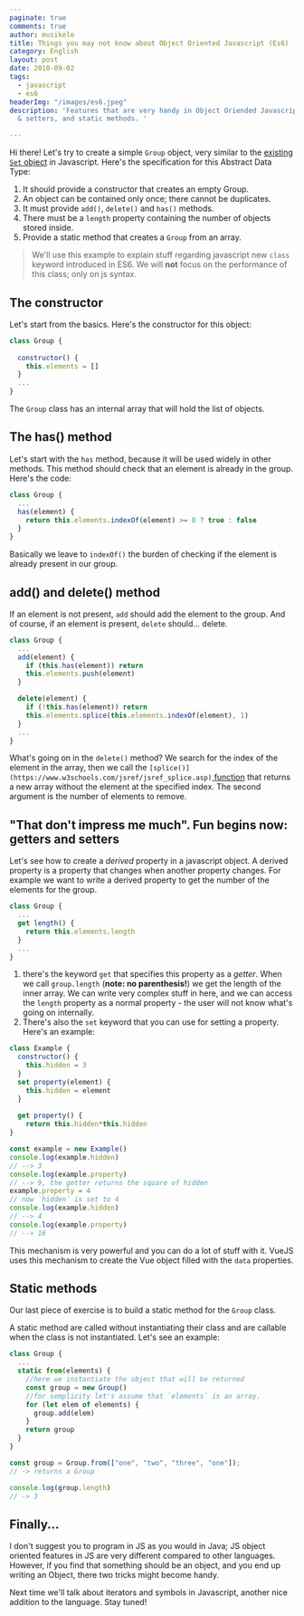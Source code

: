 ```yaml
---
paginate: true
comments: true
author: musikele
title: Things you may not know about Object Oriented Javascript (Es6)
category: English
layout: post
date: 2018-09-02
tags:
  - javascript
  - es6
headerImg: "/images/es6.jpeg"
description: 'Features that are very handy in Object Oriended Javascript: getters
  & setters, and static methods. '

---
```

Hi there! Let's try to create a simple `Group` object, very similar to the [existing `Set` object](https://developer.mozilla.org/it/docs/Web/JavaScript/Reference/Global_Objects/Set) in Javascript. Here's the specification for this Abstract Data Type:

1. It should provide a constructor that creates an empty Group.
2. An object can be contained only once; there cannot be duplicates.
3. It must provide `add()`, `delete()` and `has()` methods.
4. There must be a `length` property containing the number of objects stored inside.
5. Provide a static method that creates a `Group` from an array.

> We'll use this example to explain stuff regarding javascript new `class` keyword introduced in ES6. We will **not** focus on the performance of this class; only on js syntax.

## The constructor

Let's start from the basics. Here's the constructor for this object:

```javascript
class Group {
  
  constructor() {
    this.elements = []
  }
  ...
}
```

The `Group` class has an internal array that will hold the list of objects.

## The has() method

Let's start with the `has` method, because it will be used widely in other methods. This method should check that an element is already in the group. Here's the code:

```javascript
class Group {
  ...
  has(element) {
    return this.elements.indexOf(element) >= 0 ? true : false
  }
}
```

Basically we leave to `indexOf()` the burden of checking if the element is already present in our group.

## add() and delete() method

If an element is not present, `add` should add the element to the group. And of course,  if an element is present, `delete` should... delete.

```javascript
class Group {
  ...
  add(element) {
    if (this.has(element)) return
    this.elements.push(element)
  }

  delete(element) {
    if (!this.has(element)) return
    this.elements.splice(this.elements.indexOf(element), 1)        
  }
  ...
}
```

What's going on in the `delete()` method? We search for the index of the element in the array, then we call the `[splice()](https://www.w3schools.com/jsref/jsref_splice.asp)`[ function](https://www.w3schools.com/jsref/jsref_splice.asp) that returns a new array without the element at the specified index. The second argument is the number of elements to remove.

## "That don't impress me much". Fun begins now: getters and setters

Let's see how to create a _derived_ property in a javascript object. A derived property is a property that changes when another property changes. For example we want to write a derived property to get the number of the elements for the group.

```javascript
class Group {
  ...
  get length() {
    return this.elements.length
  }
  ...
}
```

1. there's the keyword `get` that specifies this property as a _getter_. When we call `group.length` (**note: no parenthesis!**) we get the length of the inner array. We can write very complex stuff in here, and we can access the `length` property as a normal property - the user will not know what's going on internally.
2. There's also the `set` keyword that you can use for setting a property. Here's an example:

```javascript
class Example {
  constructor() {
    this.hidden = 3
  }
  set property(element) {
    this.hidden = element
  }
  
  get property() {
    return this.hidden*this.hidden 
}

const example = new Example()
console.log(example.hidden)
// --> 3
console.log(example.property)
// --> 9, the getter returns the square of hidden
example.property = 4
// now `hidden` is set to 4
console.log(example.hidden)
// --> 4
console.log(example.property)
// --> 16
```

This mechanism is very powerful and you can do a lot of stuff with it. VueJS uses this mechanism to create the Vue object filled with the `data` properties.

## Static methods

Our last piece of exercise is to build a static method for the `Group` class.

A static method are called without instantiating their class and are callable when the class is not instantiated. Let's see an example:

```javascript
class Group {
  ...
  static from(elements) {
	//here we instantiate the object that will be returned
    const group = new Group()
    //for semplicity let's assume that `elements` is an array. 
	for (let elem of elements) {
      group.add(elem)
    }
    return group
  }
}

const group = Group.from(["one", "two", "three", "one"]);
// -> returns a Group 

console.log(group.length)
// -> 3
```

## Finally...

I don't suggest you to program in JS as you would in Java; JS object oriented features in JS are very different compared to other languages. However, if you find that something should be an object, and you end up writing an Object, there two tricks might become handy.

Next time we'll talk about iterators and symbols in Javascript, another nice addition to the language. Stay tuned!
